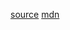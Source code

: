 [source](https://www.sitepoint.com/lodash-features-replace-es6/)
[mdn](https://developer.mozilla.org/en-US/docs/Web/JavaScript/Reference/Global_Objects/Array/map)